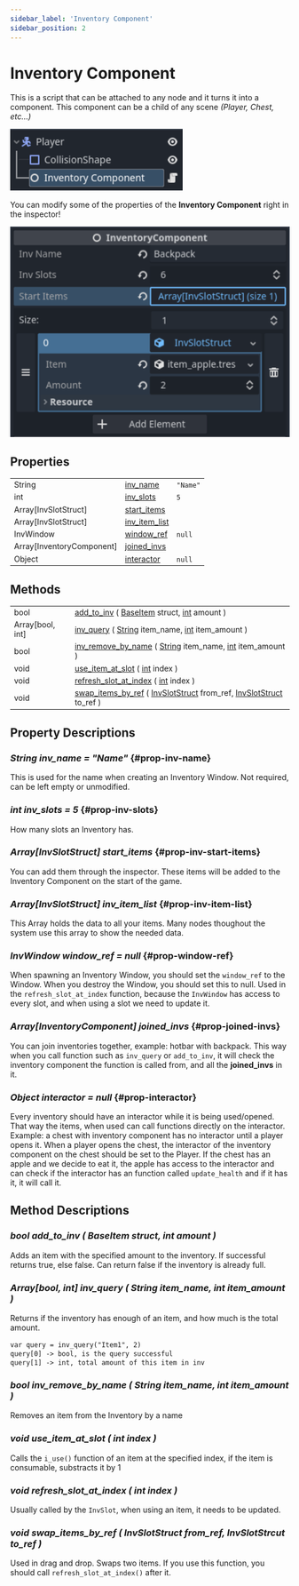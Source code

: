 ```yaml
---
sidebar_label: 'Inventory Component'
sidebar_position: 2
---
```


# Inventory Component

This is a script that can be attached to any node and it turns it into a component.
This component can be a child of any scene _(Player, Chest, etc...)_

![Screenshot of the component in a scene](./img/inv_comp_in_scene.png)

You can modify some of the properties of the **Inventory Component** right in the inspector!

![Screenshot of the component properties in the inspector](./img/inv_comp_inspector.png)

## Properties

|                           |                                      |          |
| ------------------------- | ------------------------------------ | -------- |
| String                    | [inv_name](#prop-inv-name)           | `"Name"` |
| int                       | [inv_slots](#prop-inv-slots)         | `5`      |
| Array[InvSlotStruct]      | [start_items](#prop-inv-start-items) |          |
| Array[InvSlotStruct]      | [inv_item_list](#prop-inv-item-list) |          |
| InvWindow                 | [window_ref](#prop-window-ref)       | `null`   |
| Array[InventoryComponent] | [joined_invs](#prop-joined-invs)     |          |
| Object                    | [interactor](#prop-interactor)       | `null`   |

## Methods

|                  |                                                                                                                 |
| ---------------- | --------------------------------------------------------------------------------------------------------------- |
| bool             | [add_to_inv](#heading-id) ( [BaseItem](#heading-id) struct, [int](#heading-id) amount )                         |
| Array[bool, int] | [inv_query](#heading-id) ( [String](#heading-id) item_name, [int](#heading-id) item_amount )                    |
| bool             | [inv_remove_by_name](#heading-id) ( [String](#heading-id) item_name, [int](#heading-id) item_amount )           |
| void             | [use_item_at_slot](#heading-id) ( [int](#heading-id) index )                                                    |
| void             | [refresh_slot_at_index](#heading-id) ( [int](#heading-id) index )                                               |
| void             | [swap_items_by_ref](#heading-id) ( [InvSlotStruct](#heading-id) from_ref, [InvSlotStruct](#heading-id) to_ref ) |

## Property Descriptions

### _String inv_name = "Name"_ {#prop-inv-name}
This is used for the name when creating an Inventory Window. Not required, can be left empty or unmodified.

### _int inv_slots = 5_ {#prop-inv-slots}
How many slots an Inventory has.

### _Array[InvSlotStruct] **start_items**_ {#prop-inv-start-items}
You can add them through the inspector. These items will be added to the Inventory Component on the start of the game.

### _Array[InvSlotStruct] inv_item_list_ {#prop-inv-item-list}
This Array holds the data to all your items. Many nodes thoughout the system use this array to show the needed data.

### _InvWindow window_ref = null_ {#prop-window-ref}
When spawning an Inventory Window, you should set the `window_ref` to the Window. When you destroy the Window, you should set this to null. Used in the `refresh_slot_at_index` function, because the `InvWindow` has access to every slot, and when using a slot we need to update it.

### _Array[InventoryComponent] joined_invs_ {#prop-joined-invs}
You can join inventories together, example: hotbar with backpack. This way when you call function such as `inv_query` or `add_to_inv`, it will check the inventory component the function is called from, and all the **joined_invs** in it.

### _Object interactor = null_ {#prop-interactor}
Every inventory should have an interactor while it is being used/opened. That way the items, when used can call functions directly on the interactor. Example: a chest with inventory component has no interactor until a player opens it. When a player opens the chest, the interactor of the inventory component on the chest should be set to the Player. If the chest has an apple and we decide to eat it, the apple has access to the interactor and can check if the interactor has an function called `update_health` and if it has it, it will call it.

## Method Descriptions

### _bool add_to_inv ( BaseItem struct, int amount )_
Adds an item with the specified amount to the inventory. If successful returns true, else false. Can return false if the inventory is already full.

### _Array[bool, int] inv_query ( String item_name, int item_amount )_
Returns if the inventory has enough of an item, and how much is the total amount.
```
var query = inv_query("Item1", 2)
query[0] -> bool, is the query successful
query[1] -> int, total amount of this item in inv
```

### _bool inv_remove_by_name ( String item_name, int item_amount )_
Removes an item from the Inventory by a name

### _void use_item_at_slot ( int index )_
Calls the `i_use()` function of an item at the specified index, if the item is consumable, substracts it by 1

### _void refresh_slot_at_index ( int index )_
Usually called by the `InvSlot`, when using an item, it needs to be updated.

### _void swap_items_by_ref  ( InvSlotStruct from_ref, InvSlotStrcut to_ref )_
Used in drag and drop. Swaps two items. If you use this function, you should call `refresh_slot_at_index()` after it.
